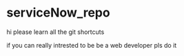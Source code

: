 # serviceNow_repo

hi please learn all the git shortcuts

if you can really intrested to be be a web developer pls do it
